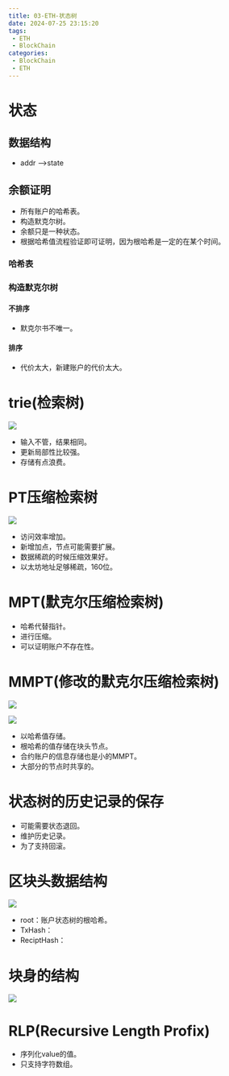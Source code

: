 ```yaml
---
title: 03-ETH-状态树
date: 2024-07-25 23:15:20
tags: 
 - ETH
 - BlockChain
categories:
 - BlockChain
 - ETH
---
```


# 状态

## 数据结构

- addr -->state
## 余额证明

- 所有账户的哈希表。
- 构造默克尔树。
- 余额只是一种状态。
- 根据哈希值流程验证即可证明，因为根哈希是一定的在某个时间。
### 哈希表


### 构造默克尔树

#### 不排序

- 默克尔书不唯一。
#### 排序

- 代价太大，新建账户的代价太大。

# trie(检索树)
![](../pic/Pasted%20image%2020240725182117.png)
- 输入不管，结果相同。
- 更新局部性比较强。
- 存储有点浪费。

# PT压缩检索树
![](../pic/Pasted%20image%2020240725182211.png)

- 访问效率增加。
- 新增加点，节点可能需要扩展。
- 数据稀疏的时候压缩效果好。
- 以太坊地址足够稀疏，160位。

# MPT(默克尔压缩检索树)

- 哈希代替指针。
- 进行压缩。
- 可以证明账户不存在性。

# MMPT(修改的默克尔压缩检索树)
![](../pic/Pasted%20image%2020240725224548.png)

![](../pic/Pasted%20image%2020240725224916.png)


- 以哈希值存储。
- 根哈希的值存储在块头节点。
- 合约账户的信息存储也是小的MMPT。
- 大部分的节点时共享的。

# 状态树的历史记录的保存

- 可能需要状态退回。
- 维护历史记录。
- 为了支持回滚。


# 区块头数据结构
![](../pic/Pasted%20image%2020240725225444.png)


- root：账户状态树的根哈希。
- TxHash：
- ReciptHash：

# 块身的结构
![](../pic/Pasted%20image%2020240725225711.png)


# RLP(Recursive Length Profix)

- 序列化value的值。
- 只支持字符数组。